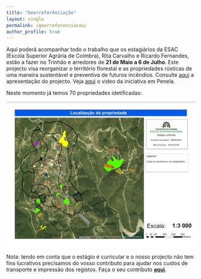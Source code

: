 ```yaml
---
title: "Georreferênciação"
layout: single
permalink: /georreferenciacao/
author_profile: true
---
```


Aqui poderá acompanhar todo o trabalho que os estagiários da ESAC (Escola Superior Agrária de Coimbra), Rita Carvalho e Ricardo Fernandes, estão a fazer no Trinhão e arredores de **21 de Maio a 6 de Julho**. Este projecto visa reorganizar o território florestal e as propriedades rústicas de uma maneira sustentável e preventiva de futuros incêndios.
Consulte [aqui](https://drive.google.com/open?id=1g9ajS8nibzQ5Pf-h7P_kdMsabtUV--T9) a apresentação do projecto. Veja [aqui](https://youtu.be/IVr_qBtXKEI) o video da iniciativa em Penela.

Neste momento já temos 70 propriedades idetificadas:

![localizacao](https://raw.githubusercontent.com/trinhaonomapa/trinhaonomapa.github.io/master/assets/images/localizacao.png)

Nota: tendo em conta que o estágio é curricular e o nosso projecto não tem fins lucrativos precisamos do vosso contributo para ajudar nos custos de transporte e impressão dos registos. Faça o seu contributo [**aqui**](https://ppl.com.pt/vaquinha/georeferenciacao).



